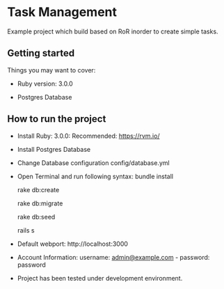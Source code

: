 # Task Management 

Example project which build based on RoR inorder to create simple tasks.

## Getting started

Things you may want to cover:

* Ruby version: 3.0.0

* Postgres Database

## How to run the project

* Install Ruby: 3.0.0: Recommended: https://rvm.io/

* Install Postgres Database

* Change Database configuration config/database.yml

* Open Terminal and run following syntax:
    bundle install

    rake db:create

    rake db:migrate
    
    rake db:seed
    
    rails s

* Default webport: http://localhost:3000

* Account Information: username: admin@example.com - password: password

* Project has been tested under development environment.